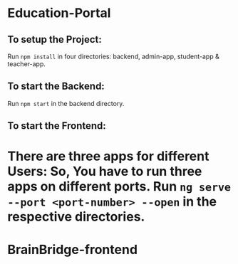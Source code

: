 # Education-Portal

## To setup the Project:

Run `npm install` in four directories: backend, admin-app, student-app & teacher-app.

## To start the Backend:

Run `npm start` in the backend directory.

## To start the Frontend:

There are three apps for different Users:
So, You have to run three apps on different ports.
Run `ng serve --port <port-number> --open` in the respective directories.
=======
# BrainBridge-frontend
